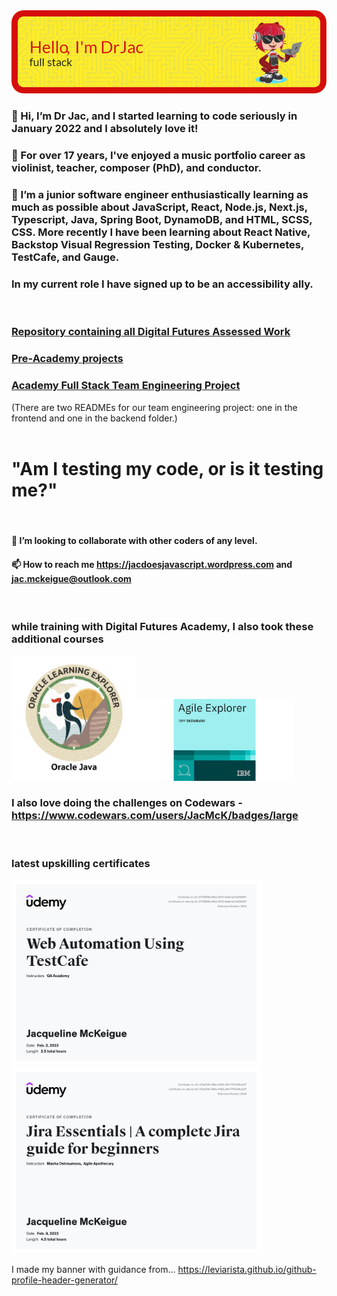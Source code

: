 <img src="header-j.png" alt="Alt text" title="Header saying Hi I'm Dr Jac, Software Engineer, with a picture of a cartoon cat holding a laptop">

### 👋 Hi, I’m Dr Jac, and I started learning to code seriously in January 2022 and I absolutely love it!
### 👀 For over 17 years, I've enjoyed a music portfolio career as violinist, teacher, composer (PhD), and conductor.
### 🌱 I’m a junior software engineer enthusiastically learning as much as possible about JavaScript, React, Node.js, Next.js, Typescript, Java, Spring Boot, DynamoDB, and HTML, SCSS, CSS. More recently I have been learning about React Native, Backstop Visual Regression Testing, Docker & Kubernetes, TestCafe, and Gauge.
### In my current role I have signed up to be an accessibility ally.

<br>

### [Repository containing all Digital Futures Assessed Work](https://github.com/JacDoesJS/Digital-Futures)
### [Pre-Academy projects](https://github.com/JacDoesJS/pre-Academy-work)
### [Academy Full Stack Team Engineering Project](https://github.com/SE-group-3-group-project)
(There are two READMEs for our team engineering project: one in the frontend and one in the backend folder.)
<br>
<br>

#          "Am I testing my code, or is it testing me?"
<br>

#### 💞️ I’m looking to collaborate with other coders of any level.
#### 📫 How to reach me https://jacdoesjavascript.wordpress.com  and jac.mckeigue@outlook.com
<br>


### while training with Digital Futures Academy, I also took these additional courses
<img src="explorer.png" width=200><img src="Agileexp.jpg" width=250>
<br>
### I also love doing the challenges on Codewars - https://www.codewars.com/users/JacMcK/badges/large
<br>

### latest upskilling certificates
<img src="testcafe.jpg" width=400><img src="Jira.jpg" width=400>


I made my banner with guidance from... https://leviarista.github.io/github-profile-header-generator/

<!---
JacDoesJS/JacDoesJS is a ✨ special ✨ repository because its `README.md` (this file) appears on your GitHub profile.
You can click the Preview link to take a look at your changes.
--->
